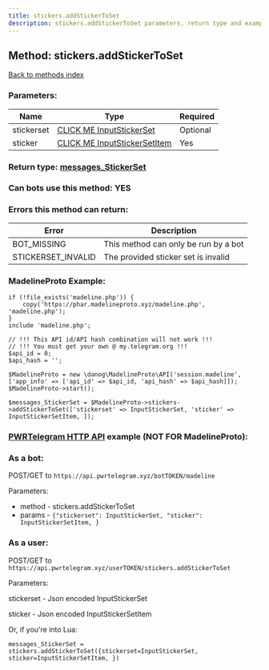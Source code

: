 ```yaml
---
title: stickers.addStickerToSet
description: stickers.addStickerToSet parameters, return type and example
---
```

## Method: stickers.addStickerToSet  
[Back to methods index](index.md)


### Parameters:

| Name     |    Type       | Required |
|----------|---------------|----------|
|stickerset|[CLICK ME InputStickerSet](../types/InputStickerSet.md) | Optional|
|sticker|[CLICK ME InputStickerSetItem](../types/InputStickerSetItem.md) | Yes|


### Return type: [messages\_StickerSet](../types/messages_StickerSet.md)

### Can bots use this method: **YES**


### Errors this method can return:

| Error    | Description   |
|----------|---------------|
|BOT_MISSING|This method can only be run by a bot|
|STICKERSET_INVALID|The provided sticker set is invalid|


### MadelineProto Example:


```
if (!file_exists('madeline.php')) {
    copy('https://phar.madelineproto.xyz/madeline.php', 'madeline.php');
}
include 'madeline.php';

// !!! This API id/API hash combination will not work !!!
// !!! You must get your own @ my.telegram.org !!!
$api_id = 0;
$api_hash = '';

$MadelineProto = new \danog\MadelineProto\API('session.madeline', ['app_info' => ['api_id' => $api_id, 'api_hash' => $api_hash]]);
$MadelineProto->start();

$messages_StickerSet = $MadelineProto->stickers->addStickerToSet(['stickerset' => InputStickerSet, 'sticker' => InputStickerSetItem, ]);
```

### [PWRTelegram HTTP API](https://pwrtelegram.xyz) example (NOT FOR MadelineProto):

### As a bot:

POST/GET to `https://api.pwrtelegram.xyz/botTOKEN/madeline`

Parameters:

* method - stickers.addStickerToSet
* params - `{"stickerset": InputStickerSet, "sticker": InputStickerSetItem, }`



### As a user:

POST/GET to `https://api.pwrtelegram.xyz/userTOKEN/stickers.addStickerToSet`

Parameters:

stickerset - Json encoded InputStickerSet

sticker - Json encoded InputStickerSetItem




Or, if you're into Lua:

```
messages_StickerSet = stickers.addStickerToSet({stickerset=InputStickerSet, sticker=InputStickerSetItem, })
```

